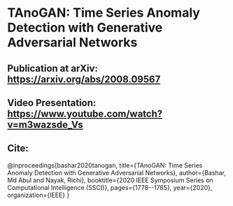 # TAnoGAN: Time Series Anomaly Detection with Generative Adversarial Networks

## Publication at arXiv: https://arxiv.org/abs/2008.09567

## Video Presentation: https://www.youtube.com/watch?v=m3wazsde_Vs

## Cite:
@inproceedings{bashar2020tanogan,
  title={TAnoGAN: Time Series Anomaly Detection with Generative Adversarial Networks},
  author={Bashar, Md Abul and Nayak, Richi},
  booktitle={2020 IEEE Symposium Series on Computational Intelligence (SSCI)},
  pages={1778--1785},
  year={2020},
  organization={IEEE}
}
